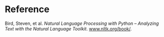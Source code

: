 # Reference

Bird, Steven, et al. *Natural Language Processing with Python – Analyzing Text with the Natural Language Toolkit*. www.nltk.org/book/.
